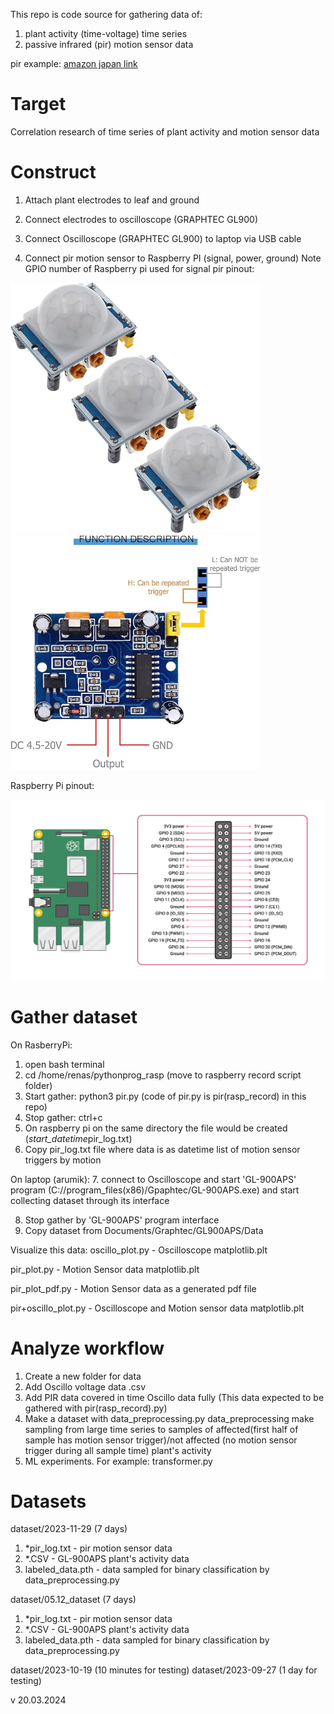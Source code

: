 
This repo is code source for gathering data of:
1. plant activity (time-voltage) time series
2. passive infrared (pir) motion sensor data

pir example: 
[amazon japan link](https://www.amazon.co.jp/-/en/HC-SR501PIR-Infrared-Detector-Mounting-RaspberryPi/dp/B09WVDYZMP/ref=sr_1_57?crid=19GGG4VFT6JT7&dib=eyJ2IjoiMSJ9.xCkvXyJnQr4gSjJhrScX-xB153vmaKlUkgOBKnIu42Wk_hgMeNN1nnxWOS8D_9DHNTFSwIskaLiQrFqRJEoL2bgiGbPh9TEih17cR9TuuQw.k2c-X25K2pbUx3IyM-fgS2ZP5wnYIWWOLLc9spCFNpI&dib_tag=se&keywords=pir&qid=1710408634&sprefix=pir%2Caps%2C164&sr=8-57)


# Target 
Correlation research of time series of plant activity and motion sensor data 



# Construct
1. Attach plant electrodes to leaf and ground
2. Connect electrodes to oscilloscope (GRAPHTEC GL900)
3. Connect Oscilloscope (GRAPHTEC GL900) to laptop via USB cable

4. Connect pir motion sensor to Raspberry PI (signal, power, ground)
Note GPIO number of Raspberry pi used for signal
pir pinout:

<img src="images/pir2.jpg" alt="Logo" width="400">
<img src="images/pir_pinout.jpg" alt="Logo" width="400">


Raspberry Pi pinout:


<img src="images/rasp_pinout.png" alt="Logo" width="800">


# Gather dataset

On RasberryPi:
1. open bash terminal
2. cd /home/renas/pythonprog_rasp (move to raspberry record script folder)
3. Start gather: python3 pir.py (code of pir.py is pir(rasp_record) in this repo)
4. Stop gather: ctrl+c
5. On raspberry pi on the same directory the file would be created (*start_datetime*pir_log.txt)
6. Copy pir_log.txt file where data is as datetime list of motion sensor triggers by motion

On laptop (arumik):
7. connect to Oscilloscope and start 'GL-900APS' program (C://program_files(x86)/Gpaphtec/GL-900APS.exe)
and start collecting dataset through its interface

8. Stop gather by 'GL-900APS' program interface
9. Copy dataset from Documents/Graphtec/GL900APS/Data  

Visualize this data:
oscillo_plot.py     - Oscilloscope matplotlib.plt

pir_plot.py         - Motion Sensor data matplotlib.plt

pir_plot_pdf.py     - Motion Sensor data as a generated pdf file

pir+oscillo_plot.py - Oscilloscope and Motion sensor data matplotlib.plt 

# Analyze workflow

1. Create a new folder for data
2. Add Oscillo voltage data .csv
3. Add PIR data covered in time Oscillo data fully (This data expected to be gathered with pir(rasp_record).py)
4. Make a dataset with data_preprocessing.py
data_preprocessing make sampling from large time series to samples of affected(first half of sample has motion sensor trigger)/not affected (no motion sensor trigger during all sample time) plant's activity  
5. ML experiments. For example: transformer.py 

# Datasets

dataset/2023-11-29 (7 days) 
1. *pir_log.txt - pir motion sensor data
2. *.CSV - GL-900APS plant's activity data
3. labeled_data.pth - data sampled for binary classification by data_preprocessing.py


dataset/05.12_dataset (7 days)
1. *pir_log.txt - pir motion sensor data
2. *.CSV - GL-900APS plant's activity data
3. labeled_data.pth - data sampled for binary classification by data_preprocessing.py

dataset/2023-10-19 (10 minutes for testing)
dataset/2023-09-27 (1 day for testing)

v 20.03.2024
